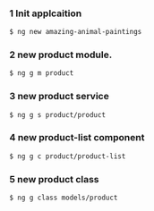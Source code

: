 ### 1 Init applcaition
```bash
$ ng new amazing-animal-paintings
```

### 2 new product module.
```bash
$ ng g m product
```

### 3 new product service
```bash
$ ng g s product/product
```

### 4 new product-list component
```bash
$ ng g c product/product-list
```

### 5 new product class
```bash
$ ng g class models/product
```